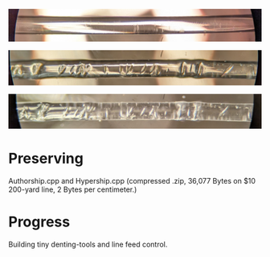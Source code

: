 <!---
Preserve data on fluorocarbon fishing line - imprescriptible multi-millennium storage.
-->



<p align="center">
  <img src="https://github.com/compromise-evident/CarbonRecord/blob/main/Other/Undented-line.jpg">
</p>

<p align="center">
  <img src="https://github.com/compromise-evident/CarbonRecord/blob/main/Other/Dented-line.jpg">
</p>

<p align="center">
  <img src="https://github.com/compromise-evident/CarbonRecord/blob/main/Other/Dented-line-top-light.jpg">
</p>

# Preserving

Authorship.cpp and Hypership.cpp (compressed .zip, 36,077 Bytes on $10 200-yard line, 2 Bytes per centimeter.)

# Progress

Building tiny denting-tools and line feed control.
